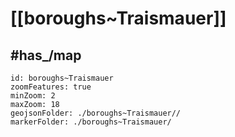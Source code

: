 # [[boroughs~Traismauer]] 



## #has_/map  



```leaflet
id: boroughs~Traismauer
zoomFeatures: true 
minZoom: 2 
maxZoom: 18
geojsonFolder: ./boroughs~Traismauer//
markerFolder: ./boroughs~Traismauer/
```


